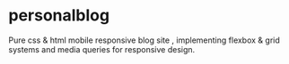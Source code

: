 # personalblog
Pure css & html mobile responsive blog site , implementing flexbox & grid systems and media queries for responsive design.
